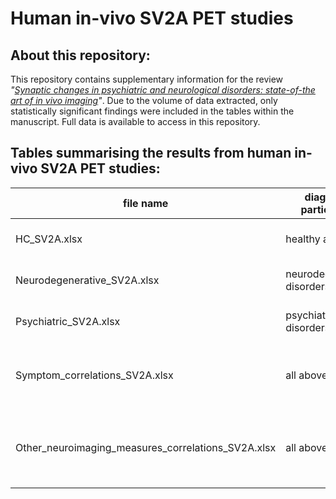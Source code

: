 # Human in-vivo SV2A PET studies

## About this repository:

This repository contains supplementary information for the review _"[Synaptic changes in psychiatric and neurological disorders: state-of-the art of in vivo imaging](https://www.nature.com/articles/s41386-024-01943-x)"_. Due to the volume of data extracted, only statistically significant findings were included in the tables within the manuscript. Full data is available to access in this repository.

## Tables summarising the results from human in-vivo SV2A PET studies:

| **file name**                                      | **diagnosis/ participants** | **contents**                                                       |
|----------------------------------------------------|-----------------------------|--------------------------------------------------------------------|
| HC_SV2A.xlsx                                       | healthy ageing              | studies overview+ main results                                     |
| Neurodegenerative_SV2A.xlsx                        | neurodegenerative disorders | studies overview+ main results                                     |
| Psychiatric_SV2A.xlsx                              | psychiatric disorders       | studies overview+ main results                                     |
| Symptom_correlations_SV2A.xlsx                     | all above                   | correlations of SV2A PET measures with symptoms                    |
| Other_neuroimaging_measures_correlations_SV2A.xlsx | all above                   | correlations of SV2A PET measures with other neuroimaging measures |

